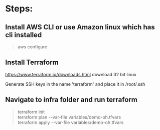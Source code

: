 # Steps:

## Install AWS CLI or use Amazon linux which has cli installed

 > aws configure

## Install Terraform

 https://www.terraform.io/downloads.html
 download 32 bit linux

 Generate SSH keys in the name 'terraform' and place it in /root/.ssh

## Navigate to infra folder and run terraform

> terraform init  
> terraform plan --var-file variables/demo-oh.tfvars  
> terraform apply --var-file variables/demo-oh.tfvars  
